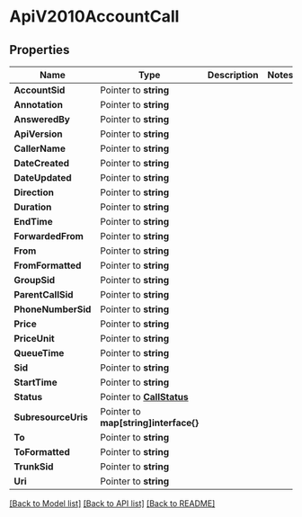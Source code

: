 # ApiV2010AccountCall

## Properties

Name | Type | Description | Notes
------------ | ------------- | ------------- | -------------
**AccountSid** | Pointer to **string** |  |
**Annotation** | Pointer to **string** |  |
**AnsweredBy** | Pointer to **string** |  |
**ApiVersion** | Pointer to **string** |  |
**CallerName** | Pointer to **string** |  |
**DateCreated** | Pointer to **string** |  |
**DateUpdated** | Pointer to **string** |  |
**Direction** | Pointer to **string** |  |
**Duration** | Pointer to **string** |  |
**EndTime** | Pointer to **string** |  |
**ForwardedFrom** | Pointer to **string** |  |
**From** | Pointer to **string** |  |
**FromFormatted** | Pointer to **string** |  |
**GroupSid** | Pointer to **string** |  |
**ParentCallSid** | Pointer to **string** |  |
**PhoneNumberSid** | Pointer to **string** |  |
**Price** | Pointer to **string** |  |
**PriceUnit** | Pointer to **string** |  |
**QueueTime** | Pointer to **string** |  |
**Sid** | Pointer to **string** |  |
**StartTime** | Pointer to **string** |  |
**Status** | Pointer to [**CallStatus**](call_status.md) |  |
**SubresourceUris** | Pointer to **map[string]interface{}** |  |
**To** | Pointer to **string** |  |
**ToFormatted** | Pointer to **string** |  |
**TrunkSid** | Pointer to **string** |  |
**Uri** | Pointer to **string** |  |

[[Back to Model list]](../README.md#documentation-for-models) [[Back to API list]](../README.md#documentation-for-api-endpoints) [[Back to README]](../README.md)


